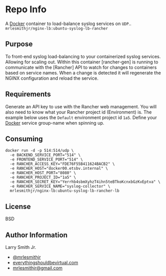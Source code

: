 Repo Info
=========
A [Docker] container to load-balance syslog services on `UDP`..
`mrlesmithjr/nginx-lb:ubuntu-syslog-lb-rancher`

Purpose
-------
To front-end syslog load-balancing to your containerized syslog services. Allowing
for scaling out. Within this container [rancher-gen] is running to communicate
with the [Rancher] API to watch for changes to containers based on service names.
When a change is detected it will regenerate the NGINX configuration and reload
the service.

Requirements
------------
Generate an API key to use with the Rancher web management. You will also need
to know what your Rancher project id (Environment) is. The example below uses
the `Default` environment project id `1a5`.
Define your [Docker] service group-name when spinning up.

Consuming
---------
```
docker run -d -p 514:514/udp \
  -e BACKEND_SERVICE_PORT="514" \
  -e FRONTEND_SERVICE_PORT="514" \
  -e RANCHER_ACCESS_KEY="FDE76F55B411624BACB2" \
  -e RANCHER_HOST="docker00.etsbv.internal" \
  -e RANCHER_HOST_PORT="8080" \
  -e RANCHER_PROJECT_ID="1a5" \
  -e RANCHER_SECRET_KEY="Yerrhb4sbmXyhzT4ihn5teBTkoKcnxbGzKvEptva" \
  -e RANCHER_SERVICE_NAME="syslog-collector" \
  mrlesmithjr/nginx-lb:ubuntu-syslog-lb-rancher-lb
```

License
-------

BSD

Author Information
------------------

Larry Smith Jr.
- [@mrlesmithjr]
- [everythingshouldbevirtual.com]
- [mrlesmithjr@gmail.com]

[Ansible]: <https://www.ansible.com/>
[Docker]: <https://www.docker.com>
[@mrlesmithjr]: <https://twitter.com/mrlesmithjr>
[everythingshouldbevirtual.com]: <http://everythingshouldbevirtual.com>
[mrlesmithjr@gmail.com]: <mailto:mrlesmithjr@gmail.com>
